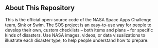 ## About This Repository

This is the official open-source code of the NASA Space Apps Challenge team, Sink or Swim. The SOS project is an easy-to-use way for people to develop their own, custom checklists – both items and plans – for specific kinds of disasters. Use NASA images, videos, or data visualizations to illustrate each disaster type, to help people understand how to prepare.
